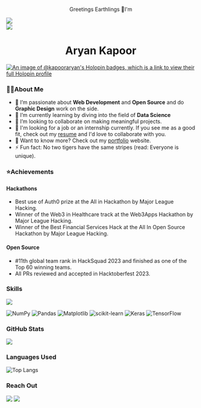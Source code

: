 <p align="center">Greetings Earthlings 🌌I'm</p>
<p align="center">
  <img src="https://komarev.com/ghpvc/?username=kapooraryan&style=flat-square&color=blue" style="margin: 0 auto; display: block;" />
  <img src="https://img.shields.io/github/stars/kapooraryan?affiliations=OWNER&color=%23ffe411&label=github%20stars&logo=github&logoColor=%23fffFF&style=flat" style="margin: 0 auto; display: block;" />
</p>
<h1 align="center"><strong>Aryan Kapoor</strong></h1>

[![An image of @kapooraryan's Holopin badges, which is a link to view their full Holopin profile](https://holopin.me/kapooraryan)](https://holopin.io/@kapooraryan)

### 👨‍💻About Me

- 🔭 I’m passionate about **Web Development** and **Open Source** and do **Graphic Design** work on the side.
- 🌱 I’m currently learning by diving into the field of **Data Science**
- 🤝 I’m looking to collaborate on making meaningful projects.
- 🏢 I'm looking for a job or an internship currently. If you see me as a good fit, check out my [resume](https://drive.google.com/file/d/1Cz0G0jqWXl6nYR62Llx9S9tB3SczxbL9/view?usp=sharing) and I'd love to collaborate with you.
- 🤔 Want to know more? Check out my [portfolio](https://kapooraryan.vercel.app/) website.
- ⚡ Fun fact: No two tigers have the same stripes (read: Everyone is unique).

### ⭐Achievements
#### Hackathons

- Best use of Auth0 prize at the All in Hackathon by Major League Hacking.
- Winner of the Web3 in Healthcare track at the Web3Apps Hackathon by Major League Hacking.
- Winner of the Best Financial Services Hack at the All In Open Source Hackathon by Major League Hacking.

#### Open Source

- #11th global team rank in HackSquad 2023 and finished as one of the Top 60 winning teams.
- All PRs reviewed and accepted in Hacktoberfest 2023.

### Skills

  <a href="https://skillicons.dev" align="center">
    <img align="center" src="https://skillicons.dev/icons?i=c,cpp,py,java,html,css,bootstrap,tailwind,js,jquery,react,nextjs,nodejs,express,mysql,mongodb,git,github,firebase,ps" />
  </a>
  
   ![NumPy](https://img.shields.io/badge/numpy-%23013243.svg?style=flat&logo=numpy&logoColor=white) ![Pandas](https://img.shields.io/badge/pandas-%23150458.svg?style=flat&logo=pandas&logoColor=white) ![Matplotlib](https://img.shields.io/badge/Matplotlib-%23ffffff.svg?style=for-the-badge&logo=Matplotlib&logoColor=black) ![scikit-learn](https://img.shields.io/badge/scikit--learn-%23F7931E.svg?style=for-the-badge&logo=scikit-learn&logoColor=white) ![Keras](https://img.shields.io/badge/Keras-%23D00000.svg?style=for-the-badge&logo=Keras&logoColor=white) ![TensorFlow](https://img.shields.io/badge/TensorFlow-%23FF6F00.svg?style=for-the-badge&logo=TensorFlow&logoColor=white)


### GitHub Stats

<img align="center" src="https://github-readme-stats.vercel.app/api?username=kapooraryan&show_icons=true&theme=radical&count_private=true" />

### Languages Used

![Top Langs](https://github-readme-stats.vercel.app/api/top-langs/?username=kapooraryan&layout=compact&size_weight=0.5&count_weight=0.5)

### Reach Out

<a href="mailto:kapoor95aryan@gmail.com"><img src="https://img.shields.io/badge/-Gmail-D14836?style=flat&logo=Gmail&logoColor=white"/></a>
<a href="https://www.linkedin.com/in/aryan-kapoor-09417722b/"><img src="https://img.shields.io/badge/-LinkedIn-0077B5?style=flat&logo=Linkedin&logoColor=white"/></a>
